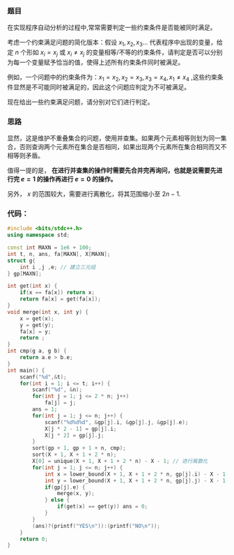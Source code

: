 ### 题目
在实现程序自动分析的过程中,常常需要判定一些约束条件是否能被同时满足。

考虑一个约束满足问题的简化版本：假设 $x_1, x_2, x_3 ...$ 代表程序中出现的变量，给定 $n$ 个形如 $x_i = x_j$ 或 $x_i \neq x_j$ 的变量相等/不等的约束条件，请判定是否可以分别为每一个变量赋予恰当的值，使得上述所有约束条件同时被满足。

例如，一个问题中的约束条件为：$x_1 = x_2, x_2 = x_3, x_3 = x_4, x_1 \neq x_4$ ,这些约束条件显然是不可能同时被满足的，因此这个问题应判定为不可被满足。

现在给出一些约束满足问题，请分别对它们进行判定。

### 思路
显然，这是维护不重叠集合的问题，使用并查集。如果两个元素相等则划为同一集合，否则查询两个元素所在集合是否相同，如果出现两个元素所在集合相同而又不相等则矛盾。

值得一提的是， __在进行并查集的操作时需要先合并完再询问，也就是说需要先进行完 $e = 1$ 的操作再进行 $e = 0$ 的操作。__

另外， $x$ 的范围较大，需要进行离散化，将其范围缩小至 $2n-1$.

### 代码：
```cpp
#include <bits/stdc++.h>
using namespace std;

const int MAXN = 1e6 + 100;
int t, n, ans, fa[MAXN], X[MAXN];
struct g{
    int i ,j ,e; // 建立三元组
} gp[MAXN];

int get(int x) {
    if(x == fa[x]) return x;
    return fa[x] = get(fa[x]);
}
void merge(int x, int y) {
    x = get(x);
    y = get(y);
    fa[x] = y;
    return ;
}
int cmp(g a, g b) {
    return a.e > b.e;
}
int main() {
    scanf("%d",&t);
    for(int i = 1; i <= t; i++) {
        scanf("%d", &n);
        for(int j = 1; j <= 2 * n; j++)
            fa[j] = j;
        ans = 1;
        for(int j = 1; j <= n; j++) {
            scanf("%d%d%d", &gp[j].i, &gp[j].j, &gp[j].e);
            X[j * 2 - 1] = gp[j].i;
            X[j * 2] = gp[j].j;
        }
        sort(gp + 1, gp + 1 + n, cmp);
        sort(X + 1, X + 1 + 2 * n);
        X[0] = unique(X + 1, X + 1 + 2 * n) - X - 1; // 进行离散化
        for(int j = 1; j <= n; j++) {
            int x = lower_bound(X + 1, X + 1 + 2 * n, gp[j].i) - X - 1;
            int y = lower_bound(X + 1, X + 1 + 2 * n, gp[j].j) - X - 1;
            if(gp[j].e) {
                merge(x, y);
            } else {
                if(get(x) == get(y)) ans = 0;
            }
        }
        (ans)?(printf("YES\n")):(printf("NO\n"));
    }
    return 0;
}
```